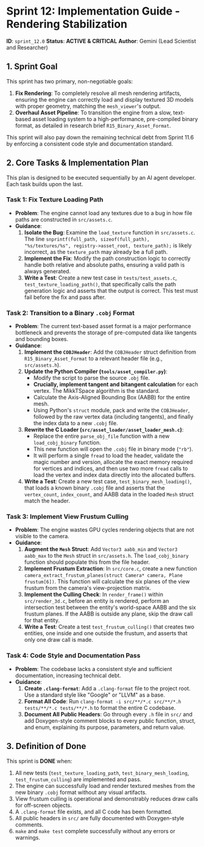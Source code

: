 # Sprint 12: Implementation Guide - Rendering Stabilization

**ID**: `sprint_12.0`
**Status**: **ACTIVE & CRITICAL**
**Author**: Gemini (Lead Scientist and Researcher)

## 1. Sprint Goal

This sprint has two primary, non-negotiable goals:
1.  **Fix Rendering**: To completely resolve all mesh rendering artifacts, ensuring the engine can correctly load and display textured 3D models with proper geometry, matching the `mesh_viewer`'s output.
2.  **Overhaul Asset Pipeline**: To transition the engine from a slow, text-based asset loading system to a high-performance, pre-compiled binary format, as detailed in research brief `R15_Binary_Asset_Format`.

This sprint will also pay down the remaining technical debt from Sprint 11.6 by enforcing a consistent code style and documentation standard.

## 2. Core Tasks & Implementation Plan

This plan is designed to be executed sequentially by an AI agent developer. Each task builds upon the last.

### **Task 1: Fix Texture Loading Path**

*   **Problem**: The engine cannot load any textures due to a bug in how file paths are constructed in `src/assets.c`.
*   **Guidance**:
    1.  **Isolate the Bug**: Examine the `load_texture` function in `src/assets.c`. The line `snprintf(full_path, sizeof(full_path), "%s/textures/%s", registry->asset_root, texture_path);` is likely incorrect, as the `texture_path` may already be a full path.
    2.  **Implement the Fix**: Modify the path construction logic to correctly handle both relative and absolute paths, ensuring a valid path is always generated.
    3.  **Write a Test**: Create a new test case in `tests/test_assets.c`, `test_texture_loading_path()`, that specifically calls the path generation logic and asserts that the output is correct. This test must fail before the fix and pass after.

### **Task 2: Transition to a Binary `.cobj` Format**

*   **Problem**: The current text-based asset format is a major performance bottleneck and prevents the storage of pre-computed data like tangents and bounding boxes.
*   **Guidance**:
    1.  **Implement the `COBJHeader`**: Add the `COBJHeader` struct definition from `R15_Binary_Asset_Format` to a relevant header file (e.g., `src/assets.h`).
    2.  **Update the Python Compiler (`tools/asset_compiler.py`)**:
        *   Modify the script to parse the source `.obj` file.
        *   **Crucially, implement tangent and bitangent calculation** for each vertex. The MikkTSpace algorithm is the standard.
        *   Calculate the Axis-Aligned Bounding Box (AABB) for the entire mesh.
        *   Using Python's `struct` module, pack and write the `COBJHeader`, followed by the raw vertex data (including tangents), and finally the index data to a new `.cobj` file.
    3.  **Rewrite the C Loader (`src/asset_loader/asset_loader_mesh.c`)**:
        *   Replace the entire `parse_obj_file` function with a new `load_cobj_binary` function.
        *   This new function will open the `.cobj` file in binary mode (`"rb"`).
        *   It will perform a single `fread` to load the header, validate the magic number and version, allocate the exact memory required for vertices and indices, and then use two more `fread` calls to load the vertex and index data directly into the allocated buffers.
    4.  **Write a Test**: Create a new test case, `test_binary_mesh_loading()`, that loads a known binary `.cobj` file and asserts that the `vertex_count`, `index_count`, and AABB data in the loaded `Mesh` struct match the header.

### **Task 3: Implement View Frustum Culling**

*   **Problem**: The engine wastes GPU cycles rendering objects that are not visible to the camera.
*   **Guidance**:
    1.  **Augment the `Mesh` Struct**: Add `Vector3 aabb_min` and `Vector3 aabb_max` to the `Mesh` struct in `src/assets.h`. The `load_cobj_binary` function should populate this from the file header.
    2.  **Implement Frustum Extraction**: In `src/core.c`, create a new function `camera_extract_frustum_planes(struct Camera* camera, Plane frustum[6])`. This function will calculate the six planes of the view frustum from the camera's view-projection matrix.
    3.  **Implement the Culling Check**: In `render_frame()` within `src/render_3d.c`, before an entity is rendered, perform an intersection test between the entity's world-space AABB and the six frustum planes. If the AABB is outside any plane, skip the draw call for that entity.
    4.  **Write a Test**: Create a test `test_frustum_culling()` that creates two entities, one inside and one outside the frustum, and asserts that only one draw call is made.

### **Task 4: Code Style and Documentation Pass**

*   **Problem**: The codebase lacks a consistent style and sufficient documentation, increasing technical debt.
*   **Guidance**:
    1.  **Create `.clang-format`**: Add a `.clang-format` file to the project root. Use a standard style like "Google" or "LLVM" as a base.
    2.  **Format All Code**: Run `clang-format -i src/**/*.c src/**/*.h tests/**/*.c tests/**/*.h` to format the entire C codebase.
    3.  **Document All Public Headers**: Go through every `.h` file in `src/` and add Doxygen-style comment blocks to every public function, struct, and enum, explaining its purpose, parameters, and return value.

## 3. Definition of Done

This sprint is **DONE** when:
1.  All new tests (`test_texture_loading_path`, `test_binary_mesh_loading`, `test_frustum_culling`) are implemented and pass.
2.  The engine can successfully load and render textured meshes from the new binary `.cobj` format without any visual artifacts.
3.  View frustum culling is operational and demonstrably reduces draw calls for off-screen objects.
4.  A `.clang-format` file exists, and all C code has been formatted.
5.  All public headers in `src/` are fully documented with Doxygen-style comments.
6.  `make` and `make test` complete successfully without any errors or warnings.
